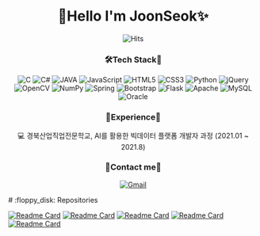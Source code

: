 <h1 align = "center">🌟Hello I'm JoonSeok✨</h3>

<p align="center">
<img alt="Hits" src="https://hits.seeyoufarm.com/api/count/incr/badge.svg?url=https%3A%2F%2Fgithub.com%2FSeungjik-Lee%2Fhit-counter&count_bg=%23905ADB&title_bg=%23555555&icon=&icon_color=%23E7E7E7&title=visit&edge_flat=true"/>
</p>

<h3 align = "center">🛠Tech Stack🔧</h3>
<p align="center">
<img alt="C" src="https://img.shields.io/badge/c-%2300599C.svg?style=for-the-badge&logo=c&logoColor=white"/>
<img alt="C#" src="https://img.shields.io/badge/c%23-%23239120.svg?style=for-the-badge&logo=c-sharp&logoColor=white"/>
<img alt="JAVA" src="https://img.shields.io/badge/java-%23ED8B00.svg?style=for-the-badge&logo=java&logoColor=white"/>
<img alt="JavaScript" src="https://img.shields.io/badge/javascript-%23323330.svg?style=for-the-badge&logo=javascript&logoColor=%23F7DF1E"/>
<img alt="HTML5" src="https://img.shields.io/badge/html5-%23E34F26.svg?style=for-the-badge&logo=html5&logoColor=white"/>
<img alt="CSS3" src="https://img.shields.io/badge/css3-%231572B6.svg?style=for-the-badge&logo=css3&logoColor=white"/>
<img alt="Python" src="https://img.shields.io/badge/python-%2314354C.svg?style=for-the-badge&logo=python&logoColor=white"/>
<img alt="jQuery" src="https://img.shields.io/badge/jquery-%230769AD.svg?style=for-the-badge&logo=jquery&logoColor=white"/>
<img alt="OpenCV" src="https://img.shields.io/badge/opencv-%23white.svg?style=for-the-badge&logo=opencv&logoColor=white"/>
<img alt="NumPy" src="https://img.shields.io/badge/numpy-%23013243.svg?style=for-the-badge&logo=numpy&logoColor=white" />
<img alt="Spring" src="https://img.shields.io/badge/spring-%236DB33F.svg?style=for-the-badge&logo=spring&logoColor=white"/>
<img alt="Bootstrap" src="https://img.shields.io/badge/bootstrap-%23563D7C.svg?style=for-the-badge&logo=bootstrap&logoColor=white"/>
<img alt="Flask" src="https://img.shields.io/badge/flask-%23000.svg?style=for-the-badge&logo=flask&logoColor=white"/>
<img alt="Apache" src="https://img.shields.io/badge/apache-%23D42029.svg?style=for-the-badge&logo=apache&logoColor=white"/>
<img alt="MySQL" src="https://img.shields.io/badge/mysql-%2300f.svg?style=for-the-badge&logo=mysql&logoColor=white"/>
<img alt="Oracle" src ="https://img.shields.io/badge/oracle-%23F00000.svg?style=for-the-badge&logo=oracle&logoColor=white" />
</p>

<h3 align = "center">📒Experience📒</h3>
<p align="center">
  💻 경북산업직업전문학교, AI를 활용한 빅데이터 플랫폼 개발자 과정 (2021.01 ~ 2021.8) <br>
</p>

<h3 align = "center">📮Contact me📮</h3>
<div align=center>

[![Gmail](https://img.shields.io/badge/Gmail-d14836?style=flat-square&logo=Gmail&logoColor=white&link=mailto:kjs941008a@gmail.com)](mailto:kjs941008a@gmail.com)
</div>
# :floppy_disk: Repositories
</div>

<p align="center">

 [![Readme Card](https://github-readme-stats.vercel.app/api/pin/?username=JM-94&repo=JM-94/javaH)](https://github.com/JM-94/javaH) <!-- Java -->
 [![Readme Card](https://github-readme-stats.vercel.app/api/pin/?username=qkr03210&repo=jsp_teamproject)](https://github.com/qkr03210/jsp_teamproject)  <!-- Spring -->
 [![Readme Card](https://github-readme-stats.vercel.app/api/pin/?username=qkr03210&repo=C_Sharp_project)](https://github.com/qkr03210/C_Sharp_project)  <!-- C# -->
 [![Readme Card](https://github-readme-stats.vercel.app/api/pin/?username=qkr03210&repo=Python_hwp)](https://github.com/qkr03210/Python_hwp)  <!-- Python -->
 [![Readme Card](https://github-readme-stats.vercel.app/api/pin/?username=qkr03210&repo=JSP_Festival)](https://github.com/qkr03210/JSP_Festival) <!-- JSP -->

</p>
<br/>
<p align="center">
